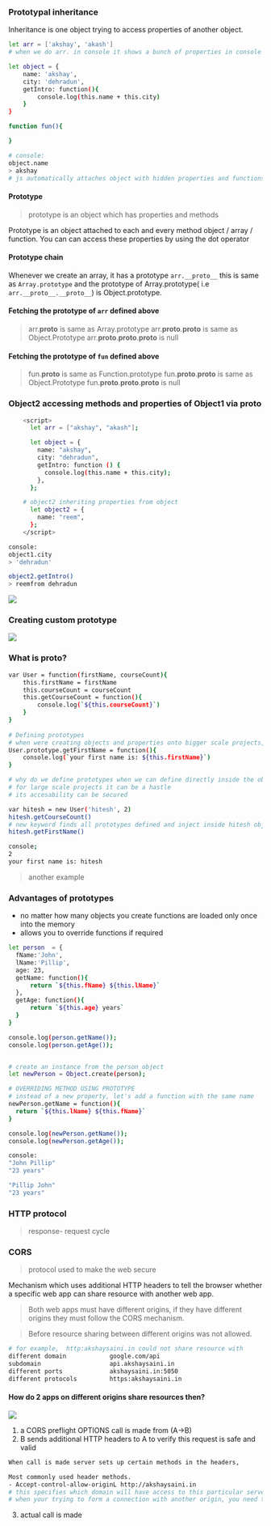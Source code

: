 ### Prototypal inheritance 
Inheritance is one object trying to access properties of another object. 
```bash 
let arr = ['akshay', 'akash']
# when we do arr. in console it shows a bunch of properties in console 

let object = {
    name: 'akshay',
    city: 'dehradun',
    getIntro: function(){
        console.log(this.name + this.city)
    }
}

function fun(){

}

# console:
object.name 
> akshay 
# js automatically attaches object with hidden properties and functions 
```
#### Prototype 
> prototype is an object which has properties and methods 

Prototype is an object attached to each and every method object / array / function. You can can access these properties by using the dot operator 

#### Prototype chain 
Whenever we create an array, it has a prototype `arr.__proto__` this is same as `Array.prototype` and the prototype of Array.prototype( i.e `arr.__proto__.__proto__`) is Object.prototype. 

#### Fetching the prototype of `arr` defined above 
> arr.__proto__ is same as Array.prototype
> arr.__proto__.__proto__ is same as Object.Prototype 
> arr.__proto__.__proto__.__proto__ is null 

#### Fetching the prototype of `fun` defined above 
> fun.__proto__ is same as Function.prototype
> fun.__proto__.__proto__ is same as Object.Prototype 
> fun.__proto__.__proto__.__proto__ is null 

### Object2 accessing methods and properties of Object1 via proto 
```bash 
    <script>
      let arr = ["akshay", "akash"];

      let object = {
        name: "akshay",
        city: "dehradun",
        getIntro: function () {
          console.log(this.name + this.city);
        },
      };

    # object2 inheriting properties from object 
      let object2 = {
        name: "reem",
      };
    </script>

console:
object1.city
> 'dehradun'

object2.getIntro()
> reemfrom dehradun 
```
![](2.PNG)

### Creating custom prototype
![](3.PNG)

### What is proto?
```bash 
var User = function(firstName, courseCount){
    this.firstName = firstName 
    this.courseCount = courseCount 
    this.getCourseCount = function(){
        console.log(`${this.courseCount}`)
    }
}
 
# Defining prototypes 
# when were creating objects and properties onto bigger scale projects, we need to define certain methods outside 
User.prototype.getFirstName = function(){
    console.log(`your first name is: ${this.firstName}`)
}

# why do we define prototypes when we can define directly inside the object?
# for large scale projects it can be a hastle 
# its accesability can be secured 

var hitesh = new User('hitesh', 2)
hitesh.getCourseCount()
# new keyword finds all prototypes defined and inject inside hitesh object 
hitesh.getFirstName()

console;
2
your first name is: hitesh 
```
> another example 

### Advantages of prototypes 
- no matter how many objects you create functions are loaded only once into the memory 
- allows you to override functions if required 
```bash 
let person  = {
  fName:'John', 
  lName:'Pillip',
  age: 23,
  getName: function(){
      return `${this.fName} ${this.lName}`
  },
  getAge: function(){
      return `${this.age} years`
  }
}

console.log(person.getName());
console.log(person.getAge());


# create an instance from the person object
let newPerson = Object.create(person);

# OVERRIDING METHOD USING PROTOTYPE 
# instead of a new property, let's add a function with the same name 
newPerson.getName = function(){
  return `${this.lName} ${this.fName}` 
}

console.log(newPerson.getName());
console.log(newPerson.getAge());

console:
"John Pillip"
"23 years"

"Pillip John"
"23 years"
```
### HTTP protocol 
> response- request cycle 

### CORS 
> protocol used to make the web secure 

Mechanism which uses additional HTTP headers to tell the browser whether a specific web app can share resource with another web app. 
> Both web apps must have different origins, if they have different origins they must follow the CORS mechanism. 

> Before resource sharing between different origins was not allowed.
```bash 
# for example,  http:akshaysaini.in could not share resource with 
different domain            google.com/api
subdomain                   api.akshaysaini.in 
different ports             akshaysaini.in:5050
different protocols         https:akshaysaini.in
```
#### How do 2 apps on different origins share resources then?
![](4.PNG)
1. a CORS preflight OPTIONS call is made from (A->B)
2. B sends additional HTTP headers to A to verify this request is safe and valid 
```bash 
When call is made server sets up certain methods in the headers,

Most commonly used header methods.
- Accept-control-allow-originL http://akshaysaini.in
# this specifies which domain will have access to this particular server (B)
# when your trying to form a connection with another origin, you need to specify it inside the Aceept-control-allow-origin
```
3. actual call is made 




































